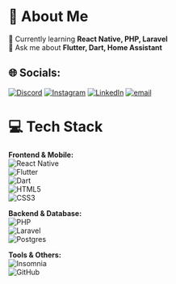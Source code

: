 # 💫 About Me
🌱 Currently learning **React Native, PHP, Laravel**  
💬 Ask me about **Flutter, Dart, Home Assistant**  

## 🌐 Socials:
[![Discord](https://img.shields.io/badge/Discord-%237289DA.svg?logo=discord&logoColor=white)](https://discord.gg/.rafo_) [![Instagram](https://img.shields.io/badge/Instagram-%23E4405F.svg?logo=Instagram&logoColor=white)](https://instagram.com/r.vandov) [![LinkedIn](https://img.shields.io/badge/LinkedIn-%230077B5.svg?logo=linkedin&logoColor=white)](https://linkedin.com/in/rafaelo-vandov) [![email](https://img.shields.io/badge/Email-D14836?logo=gmail&logoColor=white)](mailto:rafaelovandov25@gmail.com) 

# 💻 Tech Stack

**Frontend & Mobile:**  
![React Native](https://img.shields.io/badge/react_native-%2320232a.svg?style=for-the-badge&logo=react&logoColor=%2361DAFB)  
![Flutter](https://img.shields.io/badge/Flutter-%2302569B.svg?style=for-the-badge&logo=Flutter&logoColor=white)  
![Dart](https://img.shields.io/badge/Dart-%230175C2.svg?style=for-the-badge&logo=dart&logoColor=white)  
![HTML5](https://img.shields.io/badge/html5-%23E34F26.svg?style=for-the-badge&logo=html5&logoColor=white)  
![CSS3](https://img.shields.io/badge/css3-%231572B6.svg?style=for-the-badge&logo=css3&logoColor=white)  

**Backend & Database:**  
![PHP](https://img.shields.io/badge/PHP-%23777BB4.svg?style=for-the-badge&logo=php&logoColor=white)  
![Laravel](https://img.shields.io/badge/Laravel-%23FF2D20.svg?style=for-the-badge&logo=laravel&logoColor=white)  
![Postgres](https://img.shields.io/badge/postgres-%23316192.svg?style=for-the-badge&logo=postgresql&logoColor=white)  

**Tools & Others:**  
![Insomnia](https://img.shields.io/badge/Insomnia-black?style=for-the-badge&logo=insomnia&logoColor=5849BE)  
![GitHub](https://img.shields.io/badge/github-%23121011.svg?style=for-the-badge&logo=github&logoColor=white)  
